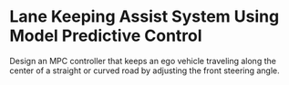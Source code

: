 # **Lane Keeping Assist System Using Model Predictive Control**

Design an MPC controller that keeps an ego vehicle traveling along the center of a straight or curved road by adjusting the front steering angle.
